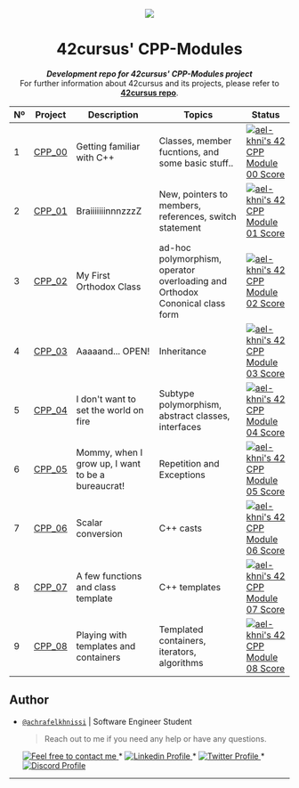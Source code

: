 <p align="center">
  <img src=https://user-images.githubusercontent.com/40824677/149224059-8a1fc9f2-31bc-4335-93b3-6017bf794668.png />
</p>

<h1 align="center">
	42cursus' CPP-Modules
</h1>

<p align="center">
	<b><i>Development repo for 42cursus' CPP-Modules project</i></b><br>
	For further information about 42cursus and its projects, please refer to <a href="https://github.com/achrafelkhnissi/1337/blob/master/42curses/README.md"><b>42cursus repo</b></a>.
</p>

|  Nº | Project | Description | Topics | Status |
|-----|---------|-------------|--------|--------|
|  1  | [CPP_00](https://github.com/achrafelkhnissi/CPP_Modules/tree/master/Module_00) | Getting familiar with C++       | Classes, member fucntions, and some basic stuff.. | [![ael-khni's 42 CPP Module 00 Score](https://badge42.vercel.app/api/v2/cl10eh4l9000609jpe6hwaodr/project/2670510)](https://github.com/JaeSeoKim/badge42) |
|  2  | [CPP_01](https://github.com/achrafelkhnissi/CPP_Modules/tree/master/Module_01) | BraiiiiiiinnnzzzZ | New, pointers to members, references, switch statement	 | [![ael-khni's 42 CPP Module 01 Score](https://badge42.vercel.app/api/v2/cl10eh4l9000609jpe6hwaodr/project/2674581)](https://github.com/JaeSeoKim/badge42)   |
|  3  | [CPP_02](https://github.com/achrafelkhnissi/CPP_Modules/tree/master/Module_02) | My First Orthodox Class      | ad-hoc polymorphism, operator overloading and Orthodox Cononical class form | [![ael-khni's 42 CPP Module 02 Score](https://badge42.vercel.app/api/v2/cl10eh4l9000609jpe6hwaodr/project/2684257)](https://github.com/JaeSeoKim/badge42) |
|  4  | [CPP_03](https://github.com/achrafelkhnissi/CPP_Modules/tree/master/Module_03) | Aaaaand... OPEN!      | Inheritance | [![ael-khni's 42 CPP Module 03 Score](https://badge42.vercel.app/api/v2/cl10eh4l9000609jpe6hwaodr/project/2686408)](https://github.com/JaeSeoKim/badge42) |
|  5  | [CPP_04](https://github.com/achrafelkhnissi/CPP_Modules/tree/master/Module_04) | I don't want to set the world on fire       | Subtype polymorphism, abstract classes, interfaces | [![ael-khni's 42 CPP Module 04 Score](https://badge42.vercel.app/api/v2/cl10eh4l9000609jpe6hwaodr/project/2687440)](https://github.com/JaeSeoKim/badge42) |
|  6  | [CPP_05](https://github.com/achrafelkhnissi/CPP_Modules/tree/master/Module_05) | Mommy, when I grow up, I want to be a bureaucrat!       | Repetition and Exceptions | [![ael-khni's 42 CPP Module 05 Score](https://badge42.vercel.app/api/v2/cl10eh4l9000609jpe6hwaodr/project/2689271)](https://github.com/JaeSeoKim/badge42)   |
|  7  | [CPP_06](https://github.com/achrafelkhnissi/CPP_Modules/tree/master/Module_06) | Scalar conversion       | C++ casts  | [![ael-khni's 42 CPP Module 06 Score](https://badge42.vercel.app/api/v2/cl10eh4l9000609jpe6hwaodr/project/2705729)](https://github.com/JaeSeoKim/badge42) |
|  8  | [CPP_07](https://github.com/achrafelkhnissi/CPP_Modules/tree/master/Module_07) | A few functions and class template       | C++ templates   | [![ael-khni's 42 CPP Module 07 Score](https://badge42.vercel.app/api/v2/cl10eh4l9000609jpe6hwaodr/project/2720446)](https://github.com/JaeSeoKim/badge42)  |
|  9  | [CPP_08](https://github.com/achrafelkhnissi/CPP_Modules/tree/master/Module_08) | Playing with templates and containers      | Templated containers, iterators, algorithms    | [![ael-khni's 42 CPP Module 08 Score](https://badge42.vercel.app/api/v2/cl10eh4l9000609jpe6hwaodr/project/2723075)](https://github.com/JaeSeoKim/badge42) |


## Author

- [`@achrafelkhnissi`]() | Software Engineer Student

    > Reach out to me if you need any help or have any questions.

	<a href="mailto:achraf.elkhnissi@icloud.com">
		<img alt="Feel free to contact me" src="https://img.shields.io/badge/-Ask_me_anything-blue?style=flat&logo=Gmail&logoColor=white&link=mailto:achraf.elkhnissi@gmail.com&color=3d85c6" />
	</a>
	<span> * </span>
    <a href="https://www.linkedin.com/in/achrafelkhnissi/">
        <img alt="Linkedin Profile" src="https://img.shields.io/badge/-Linkedin-0072b1?style=flat&logo=Linkedin&logoColor=white&link=https://www.linkedin.com/in/achrafelkhnissi/" />
    </a>
    <span> * </span>
    <a href="https://twitter.com/suprivada">
        <img alt="Twitter Profile" src="https://img.shields.io/badge/-Twitter-0072b1?style=flat&logo=Twitter&logoColor=white&link=https://www.linkedin.com/in/achrafelkhnissi/&color=1DA1F2" />
    </a>
    <span> * </span>
    <a href="https://www.linkedin.com/in/achrafelkhnissi/">
        <img alt="Discord Profile" src="https://img.shields.io/badge/-Discord-0072b1?style=flat&logo=Discord&logoColor=white&link=https://www.linkedin.com/in/achrafelkhnissi/&color=7289da" />
    </a>
---
